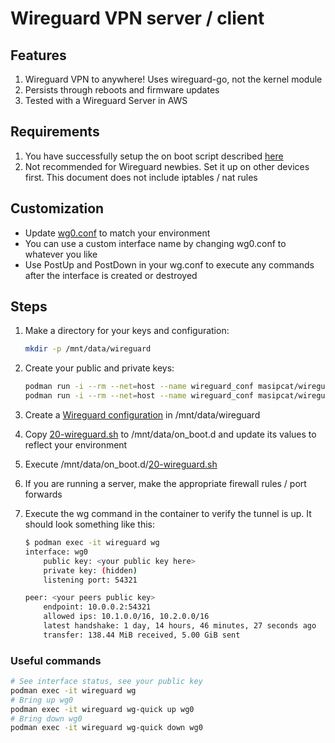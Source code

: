 # Wireguard VPN server / client

## Features

1. Wireguard VPN to anywhere! Uses wireguard-go, not the kernel module
1. Persists through reboots and firmware updates
1. Tested with a Wireguard Server in AWS

## Requirements

1. You have successfully setup the on boot script described [here](https://github.com/boostchicken/udm-utilities/tree/master/on-boot-script)
1. Not recommended for Wireguard newbies. Set it up on other devices first. This document does not include iptables / nat rules

## Customization

* Update [wg0.conf](configs/wg0.conf) to match your environment
* You can use a custom interface name by changing wg0.conf to whatever you like
* Use PostUp and PostDown in your wg.conf to execute any commands after the interface is created or destroyed

## Steps

1. Make a directory for your keys and configuration:

    ```sh
    mkdir -p /mnt/data/wireguard
    ```

2. Create your public and private keys:

    ```sh
    podman run -i --rm --net=host --name wireguard_conf masipcat/wireguard-go wg genkey > /mnt/data/wireguard/privatekey
    podman run -i --rm --net=host --name wireguard_conf masipcat/wireguard-go wg pubkey < /mnt/data/wireguard/privatekey > /mnt/data/wireguard/publickey
    ```

3. Create a [Wireguard configuration](configs/wg0.conf) in /mnt/data/wireguard
4. Copy [20-wireguard.sh](on_boot.d/20-wireguard.sh) to /mnt/data/on_boot.d and update its values to reflect your environment
5. Execute /mnt/data/on_boot.d/[20-wireguard.sh](on_boot.d/20-wireguard.sh)
6. If you are running a server, make the appropriate firewall rules / port forwards
7. Execute the wg command in the container to verify the tunnel is up. It should look something like this:

    ```sh
    $ podman exec -it wireguard wg
    interface: wg0
        public key: <your public key here>
        private key: (hidden)
        listening port: 54321

    peer: <your peers public key>
        endpoint: 10.0.0.2:54321
        allowed ips: 10.1.0.0/16, 10.2.0.0/16
        latest handshake: 1 day, 14 hours, 46 minutes, 27 seconds ago
        transfer: 138.44 MiB received, 5.00 GiB sent
    ```

### Useful commands

```sh
# See interface status, see your public key
podman exec -it wireguard wg
# Bring up wg0
podman exec -it wireguard wg-quick up wg0
# Bring down wg0
podman exec -it wireguard wg-quick down wg0
```
